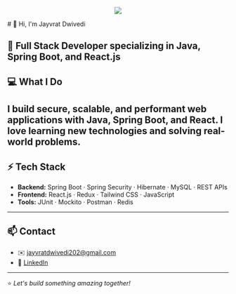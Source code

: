 <p align="center">
  <img src="https://capsule-render.vercel.app/api?type=waving&color=1b1f23&height=200&section=header&text=Jayvrat%20Dwivedi&fontSize=40&fontColor=ffffff" />
</p>
# 👋 Hi, I'm Jayvrat Dwivedi

## 🚀 Full Stack Developer specializing in Java, Spring Boot, and React.js

## 💻 What I Do

## I build secure, scalable, and performant web applications with Java, Spring Boot, and React. I love learning new technologies and solving real-world problems.

## ⚡ Tech Stack

- **Backend:** Spring Boot · Spring Security · Hibernate · MySQL · REST APIs
- **Frontend:** React.js · Redux · Tailwind CSS · JavaScript
- **Tools:** JUnit · Mockito · Postman · Redis

---

## 📫 Contact

- ✉️ jayvratdwivedi202@gmail.com
- 💼 [LinkedIn](https://linkedin.com/in/jayvrat-dwivedi-a43946258)

---

⭐ _Let's build something amazing together!_
